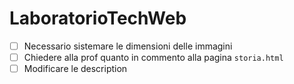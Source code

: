 # LaboratorioTechWeb
- [ ] Necessario sistemare le dimensioni delle immagini
- [ ] Chiedere alla prof quanto in commento alla pagina `storia.html`
- [ ] Modificare le description
